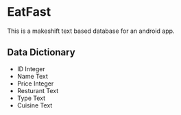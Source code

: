 # EatFast
This is a makeshift text based database for an android app.
## Data Dictionary
* ID          Integer
* Name        Text
* Price       Integer
* Resturant   Text
* Type        Text
* Cuisine     Text
